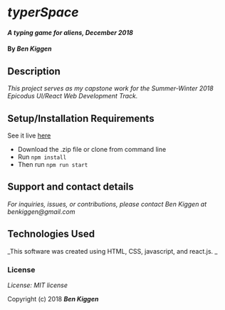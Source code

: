 # _typerSpace_

#### _A typing game for aliens, December 2018_

#### By _**Ben Kiggen**_

## Description

_This project serves as my capstone work for the Summer-Winter 2018 Epicodus UI/React Web Development Track._


## Setup/Installation Requirements

See it live [here](clever-franklin-dfb958.netlify.app)

* Download the .zip file or clone from command line
* Run ```npm install``` 
* Then run ```npm run start``` 

## Support and contact details

_For inquiries, issues, or contributions, please contact Ben Kiggen at benkiggen@gmail.com_


## Technologies Used

_This software was created using HTML, CSS, javascript, and react.js. 
_

### License

*License: MIT license*

Copyright (c) 2018 **_Ben Kiggen_**

